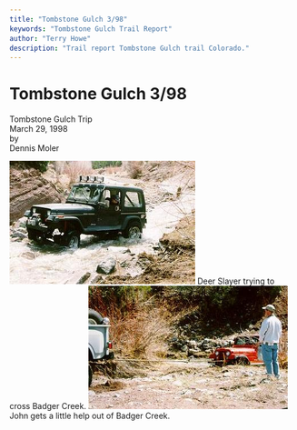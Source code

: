 ```yaml
---
title: "Tombstone Gulch 3/98"
keywords: "Tombstone Gulch Trail Report"
author: "Terry Howe"
description: "Trail report Tombstone Gulch trail Colorado."
---
```

# Tombstone Gulch 3/98

Tombstone Gulch Trip  
March 29, 1998  
by  
Dennis Moler  

![Terry on Tombstone Gulch](../../img/terry/trail/tg980301.jpg) Deer Slayer trying to cross Badger Creek. ![Jacob on Tombstone Gulch](../../img/terry/trail/tg980302.jpg) John gets a little help out of Badger Creek.